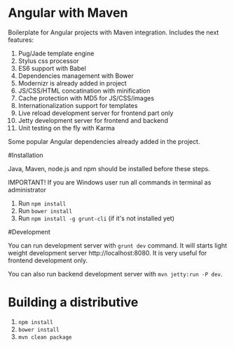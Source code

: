 # Angular with Maven

Boilerplate for Angular projects with Maven integration. Includes the next features:

1. Pug/Jade template engine
2. Stylus css processor
3. ES6 support with Babel
4. Dependencies management with Bower
5. Modernizr is already added in project
6. JS/CSS/HTML concatination with minification
7. Cache protection with MD5 for JS/CSS/images
8. Internationalization support for templates
9. Live reload development server for frontend part only
10. Jetty development server for frontend and backend
11. Unit testing on the fly with Karma

Some popular Angular dependencies already added in the project.

#Installation

Java, Maven, node.js and npm should be installed before these steps.

IMPORTANT! If you are Windows user run all commands in terminal as administrator

1. Run ```npm install```
2. Run ```bower install```
3. Run ```npm install -g grunt-cli``` (if it's not installed yet)

#Development

You can run development server with ```grunt dev``` command. It will starts light weight development server http://localhost:8080. It is very useful for frontend development only.

You can also run backend development server with ```mvn jetty:run -P dev```.

# Building a distributive

1. ```npm install```
2. ```bower install```
3. ```mvn clean package```
